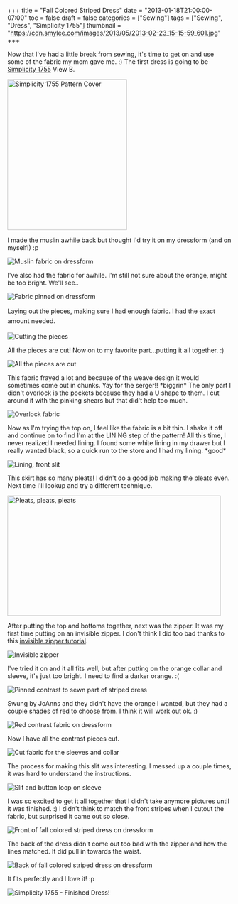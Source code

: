 +++
title = "Fall Colored Striped Dress"
date = "2013-01-18T21:00:00-07:00"
toc = false
draft = false
categories = ["Sewing"]
tags = ["Sewing", "Dress", "Simplicity 1755"]
thumbnail = "https://cdn.smylee.com/images/2013/05/2013-02-23_15-15-59_601.jpg"
+++
<p>Now that I've had a little break from sewing, it's time to get on and use some of the fabric my mom gave me. :) The first dress is going to be <a href="http://www.simplicity.com/p-7919-misses-miss-petite-dresses-leanne-marshall-collection.aspx#" target="_blank">Simplicity 1755</a> View B.</p>
<p><img alt="Simplicity 1755 Pattern Cover" src="https://cdn.smylee.com/images/2013/01/simplicity_1755.png" style="width: 269px; height: 340px;" title=""></a></p>
<p>I made the muslin awhile back but thought I'd try it on my dressform (and on myself!)&nbsp;:p</p>
<p><img alt="Muslin fabric on dressform" src="https://cdn.smylee.com/images/2013/01/2013-01-17_20-22-57_484.jpg" title="I made the muslin awhile back but thought I&amp;#039;d try it on my dressform (and on myself!)"></a></p>
<p>I've also had the fabric for awhile. I'm still not sure about the orange, might be too bright. We'll see..</p>
<p><img alt="Fabric pinned on dressform" src="https://cdn.smylee.com/images/2013/01/2013-01-17_19-38-34_553.jpg" title="I&amp;#039;ve also had the fabric for awhile. I&amp;#039;m still not sure about the orange, might be too bright."></a></p>
<p><span style="line-height: 1.6em;">Laying out the pieces, making sure I had enough fabric.&nbsp;I had the exact amount needed.</span></p>
<p><img alt="Cutting the pieces" src="https://cdn.smylee.com/images/2013/01/2013-01-18_18-34-59_168.jpg" title="Laying out the pieces, making sure I had enough fabric."></a></p>
<p>All the pieces are cut! Now on to my favorite part...putting it all together. :)</p>
<p><img alt="All the pieces are cut" src="https://cdn.smylee.com/images/2013/01/2013-01-19_12-53-50_625.jpg" title="All the pieces are cut!"></a></p>
<p>This fabric frayed a lot and&nbsp;because of the weave design it would sometimes come out in chunks. Yay for the serger!!&nbsp;*biggrin*&nbsp;The only part I didn't overlock is the pockets because they had a U shape to them. I cut around it with the pinking shears but that did't help too much.</p>
<p><img alt="Overlock fabric" src="https://cdn.smylee.com/images/2013/01/IMG_20130122_204328.jpg" style="opacity: 0.9;" title="This fabric frayed a lot and because of the weave design it would sometimes come out in chunks. Yay for the serger!!"></a></p>
<p>Now as I'm trying the top on, I feel like the fabric is a bit thin. I shake it off and continue on to find I'm at&nbsp;the LINING step of the pattern! All this time, I never realized I needed lining.&nbsp;I found some white lining in my drawer but I really wanted black, so a quick run to the store and I had my lining. *good*</p>
<p><img alt="Lining, front slit" src="https://cdn.smylee.com/images/2013/01/012213203446.jpg" title="Lining for the top of the dress"></a></p>
<p>This skirt has so many pleats! I didn't do a good job making the pleats&nbsp;even. Next time&nbsp;I'll lookup and try a different technique.</p>
<p><img alt="Pleats, pleats, pleats" src="https://cdn.smylee.com/images/2013/01/IMG_20130123_192954.jpg" style="width: 480px; height: 271px;" title="Pleats, pleats everywhere..."></a></p>
<p>After putting the top and bottoms together, next was the zipper. It was my first time putting on an invisible zipper.&nbsp;I don't think I did too bad thanks to this&nbsp;<a href="http://www.youtube.com/watch?v=UzVLRsoOVzY" target="_blank">invisible zipper tutorial</a>.</p>
<p><img alt="Invisible zipper" src="https://cdn.smylee.com/images/2013/01/2013-01-30_21-58-02_999.jpg" title="It was my first time putting on an invisible zipper."></a></p>
<p>I've tried it on and it all fits well, but after putting on the orange collar&nbsp;and sleeve, it's just too bright. I need to find a darker orange. :(</p>
<p><img alt="Pinned contrast to sewn part of striped dress" src="https://cdn.smylee.com/images/2013/01/2013-01-30_22-01-05_789.jpg" title="The dress fits well, but after putting on the orange collar and sleeve, it&amp;#039;s just too bright."></a></p>
<p>Swung by JoAnns and they didn't have the orange I wanted, but they had a couple shades of red to choose from.&nbsp;I think it will work out ok. :)</p>
<p><img alt="Red contrast fabric on dressform" src="https://cdn.smylee.com/images/2013/02/2013-02-14_18-57-05_347.jpg" title="Found red fabric at the store, I think I like it."></a></p>
<p>Now I have all the contrast pieces cut.</p>
<p><img alt="Cut fabric for the sleeves and collar" src="https://cdn.smylee.com/images/2013/02/fall-colored-striped-dress-contrast-cutout.jpg" title="Cut fabric for the sleeves and collar"></a></p>
<p>The process for making this slit was interesting. I messed up a couple times, it was hard to understand the instructions.</p>
<p><img alt="Slit and button loop on sleeve" src="https://cdn.smylee.com/images/2013/02/fall-colored-striped-dress-sleeve-loop.jpg" title="It was really cool to see how to make a slit like this"></a></p>
<p>I was so excited to get it all together that I didn't take anymore pictures until it was finished. :)&nbsp;I didn't think to match the front stripes when I cutout the fabric, but surprised it came out so close.</p>
<p><img alt="Front of fall colored striped dress on dressform" src="https://cdn.smylee.com/images/2013/03/fall-colored-striped-dress-01.jpg" title="Fall Colored Striped Dress - front"></a></p>
<p>The back of the dress didn't come out too bad with the zipper and how the lines matched. It did pull in towards the waist.</p>
<p><img alt="Back of fall colored striped dress on dressform" src="https://cdn.smylee.com/images/2013/03/fall-colored-striped-dress-back.jpg" title="Fall Colored Striped Dress - back"></a></p>
<p>It fits perfectly and I love it!&nbsp;:p</p>
<p><img alt="Simplicity 1755 - Finished Dress!" src="https://cdn.smylee.com/images/2013/05/2013-02-23_15-15-59_601.jpg" title="I wore the dress to a birthday party. My heels were digging into the grass."></a></p>